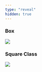 ```yaml
---
type: "reveal"
hidden: true
---
```

<section>
	<h3>Box</h3>
    <img class="plain stretch" src="/images/410_5_classbox.svg">
</section>
<section>
	<h3>Square Class</h3>
    <img class="plain stretch" src="/images/410_5_square.svg">
</section>
